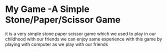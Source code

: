 <h1>My Game -A Simple Stone/Paper/Scissor Game</h1>
<p>it is a very simple stone paper scissor game which we used to play in our childhood with our friends we can enjoy same experience with this game by playing with computer as we play with our friends</p>
